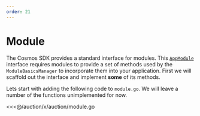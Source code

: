 ```yaml
---
order: 21
---
```


# Module

The Cosmos SDK provides a standard interface for modules. This [`AppModule`](https://github.com/cosmos/cosmos-sdk/blob/master/types/module.go) interface requires modules to provide a set of methods used by the `ModuleBasicsManager` to incorporate them into your application. First we will scaffold out the interface and implement **some** of its methods.

Lets start with adding the following code to `module.go`. We will leave a number of the functions unimplemented for now.

<<<@/auction/x/auction/module.go
